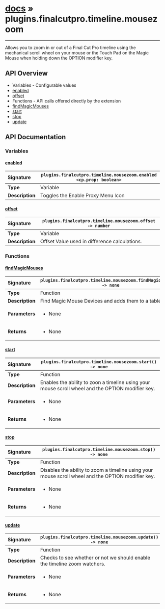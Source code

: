# [docs](index.md) » plugins.finalcutpro.timeline.mousezoom
---

Allows you to zoom in or out of a Final Cut Pro timeline using the mechanical scroll wheel on your mouse or the Touch Pad on the Magic Mouse when holding down the OPTION modifier key.

## API Overview
* Variables - Configurable values
 * [enabled](#enabled)
 * [offset](#offset)
* Functions - API calls offered directly by the extension
 * [findMagicMouses](#findmagicmouses)
 * [start](#start)
 * [stop](#stop)
 * [update](#update)

## API Documentation

### Variables

#### [enabled](#enabled)
| <span style="float: left;">**Signature**</span> | <span style="float: left;">`plugins.finalcutpro.timeline.mousezoom.enabled <cp.prop: boolean>` </span>                                                          |
| -----------------------------------------------------|---------------------------------------------------------------------------------------------------------|
| **Type**                                             | Variable                                                                                         |
| **Description**                                      | Toggles the Enable Proxy Menu Icon                                                                                         |

#### [offset](#offset)
| <span style="float: left;">**Signature**</span> | <span style="float: left;">`plugins.finalcutpro.timeline.mousezoom.offset -> number` </span>                                                          |
| -----------------------------------------------------|---------------------------------------------------------------------------------------------------------|
| **Type**                                             | Variable                                                                                         |
| **Description**                                      | Offset Value used in difference calculations.                                                                                         |

### Functions

#### [findMagicMouses](#findmagicmouses)
| <span style="float: left;">**Signature**</span> | <span style="float: left;">`plugins.finalcutpro.timeline.mousezoom.findMagicMouses() -> none` </span>                                                          |
| -----------------------------------------------------|---------------------------------------------------------------------------------------------------------|
| **Type**                                             | Function                                                                                         |
| **Description**                                      | Find Magic Mouse Devices and adds them to a table.                                                                                         |
| **Parameters**                                       | <ul><li>None</li></ul> |
| **Returns**                                          | <ul><li>None</li></ul>          |

#### [start](#start)
| <span style="float: left;">**Signature**</span> | <span style="float: left;">`plugins.finalcutpro.timeline.mousezoom.start() -> none` </span>                                                          |
| -----------------------------------------------------|---------------------------------------------------------------------------------------------------------|
| **Type**                                             | Function                                                                                         |
| **Description**                                      | Enables the ability to zoon a timeline using your mouse scroll wheel and the OPTION modifier key.                                                                                         |
| **Parameters**                                       | <ul><li>None</li></ul> |
| **Returns**                                          | <ul><li>None</li></ul>          |

#### [stop](#stop)
| <span style="float: left;">**Signature**</span> | <span style="float: left;">`plugins.finalcutpro.timeline.mousezoom.stop() -> none` </span>                                                          |
| -----------------------------------------------------|---------------------------------------------------------------------------------------------------------|
| **Type**                                             | Function                                                                                         |
| **Description**                                      | Disables the ability to zoom a timeline using your mouse scroll wheel and the OPTION modifier key.                                                                                         |
| **Parameters**                                       | <ul><li>None</li></ul> |
| **Returns**                                          | <ul><li>None</li></ul>          |

#### [update](#update)
| <span style="float: left;">**Signature**</span> | <span style="float: left;">`plugins.finalcutpro.timeline.mousezoom.update() -> none` </span>                                                          |
| -----------------------------------------------------|---------------------------------------------------------------------------------------------------------|
| **Type**                                             | Function                                                                                         |
| **Description**                                      | Checks to see whether or not we should enable the timeline zoom watchers.                                                                                         |
| **Parameters**                                       | <ul><li>None</li></ul> |
| **Returns**                                          | <ul><li>None</li></ul>          |

